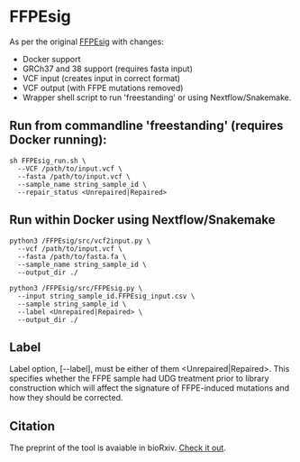 # FFPEsig

As per the original [FFPEsig](https://github.com/QingliGuo/FFPEsig) with changes:
- Docker support
- GRCh37 and 38 support (requires fasta input)
- VCF input (creates input in correct format)
- VCF output (with FFPE mutations removed)
- Wrapper shell script to run 'freestanding' or using Nextflow/Snakemake.

## Run from commandline 'freestanding' (requires Docker running):
```
sh FFPEsig_run.sh \
  --VCF /path/to/input.vcf \
  --fasta /path/to/input.vcf \
  --sample_name string_sample_id \
  --repair_status <Unrepaired|Repaired>
```

## Run within Docker using Nextflow/Snakemake
```
python3 /FFPEsig/src/vcf2input.py \
  --vcf /path/to/input.vcf \
  --fasta /path/to/fasta.fa \
  --sample_name string_sample_id \
  --output_dir ./

python3 /FFPEsig/src/FFPEsig.py \
  --input string_sample_id.FFPEsig_input.csv \
  --sample string_sample_id \
  --label <Unrepaired|Repaired> \
  --output_dir ./
```

## Label
Label option, [--label], must be either of them <Unrepaired|Repaired>. This specifies whether the FFPE sample had UDG treatment prior to library construction which will affect the signature of FFPE-induced mutations and how they should be corrected.

## Citation

The preprint of the tool is avaiable in bioRxiv. [Check it out](https://www.biorxiv.org/content/10.1101/2021.03.11.434918v1).
